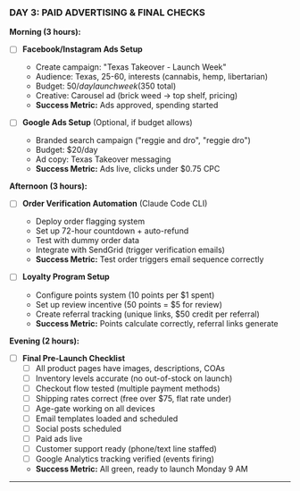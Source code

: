 ### DAY 3: PAID ADVERTISING & FINAL CHECKS

**Morning (3 hours):**

- [ ] **Facebook/Instagram Ads Setup**
  - Create campaign: "Texas Takeover - Launch Week"
  - Audience: Texas, 25-60, interests (cannabis, hemp, libertarian)
  - Budget: $50/day launch week ($350 total)
  - Creative: Carousel ad (brick weed → top shelf, pricing)
  - **Success Metric:** Ads approved, spending started

- [ ] **Google Ads Setup** (Optional, if budget allows)
  - Branded search campaign ("reggie and dro", "reggie dro")
  - Budget: $20/day
  - Ad copy: Texas Takeover messaging
  - **Success Metric:** Ads live, clicks under $0.75 CPC

**Afternoon (3 hours):**

- [ ] **Order Verification Automation** (Claude Code CLI)
  - Deploy order flagging system
  - Set up 72-hour countdown + auto-refund
  - Test with dummy order data
  - Integrate with SendGrid (trigger verification emails)
  - **Success Metric:** Test order triggers email sequence correctly

- [ ] **Loyalty Program Setup**
  - Configure points system (10 points per $1 spent)
  - Set up review incentive (50 points = $5 for review)
  - Create referral tracking (unique links, $50 credit per referral)
  - **Success Metric:** Points calculate correctly, referral links generate

**Evening (2 hours):**

- [ ] **Final Pre-Launch Checklist**
  - [ ] All product pages have images, descriptions, COAs
  - [ ] Inventory levels accurate (no out-of-stock on launch)
  - [ ] Checkout flow tested (multiple payment methods)
  - [ ] Shipping rates correct (free over $75, flat rate under)
  - [ ] Age-gate working on all devices
  - [ ] Email templates loaded and scheduled
  - [ ] Social posts scheduled
  - [ ] Paid ads live
  - [ ] Customer support ready (phone/text line staffed)
  - [ ] Google Analytics tracking verified (events firing)
  - **Success Metric:** All green, ready to launch Monday 9 AM

---
